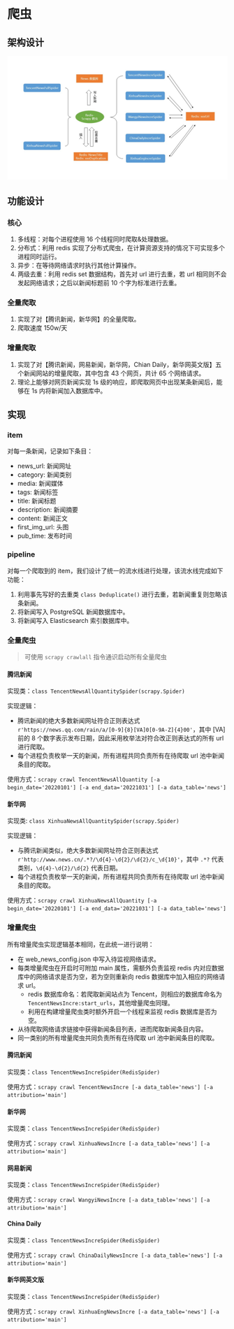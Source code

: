 # 爬虫

## 架构设计

![爬虫整体设计](../images/爬虫.jpg)

## 功能设计

### 核心

1. 多线程：对每个进程使用 16 个线程同时爬取&处理数据。
2. 分布式：利用 redis 实现了分布式爬虫，在计算资源支持的情况下可实现多个进程同时运行。
3. 异步：在等待网络请求时执行其他计算操作。
4. 两级去重：利用 redis set 数据结构，首先对 url 进行去重，若 url 相同则不会发起网络请求；之后以新闻标题前 10 个字为标准进行去重。

### 全量爬取

1. 实现了对【腾讯新闻，新华网】的全量爬取。
2. 爬取速度 150w/天

### 增量爬取

1. 实现了对【腾讯新闻，网易新闻，新华网，Chian Daily，新华网英文版】五个新闻网站的增量爬取，其中包含 43 个网页，共计 65 个网络请求。
2. 理论上能够对网页新闻实现 1s 级的响应，即爬取网页中出现某条新闻后，能够在 1s 内将新闻加入数据库中。

## 实现

### item

对每一条新闻，记录如下条目：

- news_url: 新闻网址
- category: 新闻类别
- media: 新闻媒体
- tags: 新闻标签
- title: 新闻标题
- description: 新闻摘要
- content: 新闻正文
- first_img_url: 头图
- pub_time: 发布时间

### pipeline

对每一个爬取到的 item，我们设计了统一的流水线进行处理，该流水线完成如下功能：

1. 利用事先写好的去重类 `class Deduplicate()` 进行去重，若新闻重复则忽略该条新闻。
2. 将新闻写入 PostgreSQL 新闻数据库中。
3. 将新闻写入 Elasticsearch 索引数据库中。

### 全量爬虫

> 可使用 `scrapy crawlall` 指令通识启动所有全量爬虫

#### 腾讯新闻

实现类：`class TencentNewsAllQuantitySpider(scrapy.Spider)`

实现逻辑：

- 腾讯新闻的绝大多数新闻网址符合正则表达式 `r'https://news.qq.com/rain/a/[0-9]{8}[VA]0[0-9A-Z]{4}00'`，其中 [VA] 前的 8 个数字表示发布日期，因此采用枚举法对符合改正则表达式的所有 url 进行爬取。
- 每个进程负责枚举一天的新闻，所有进程共同负责所有在待爬取 url 池中新闻条目的爬取。

使用方式：`scrapy crawl TencentNewsAllQuantity [-a begin_date='20220101'] [-a end_data='20221031'] [-a data_table='news']`

#### 新华网

实现类: `class XinhuaNewsAllQuantitySpider(scrapy.Spider)`

实现逻辑：

- 与腾讯新闻类似，绝大多数新闻网址符合正则表达式 `r'http://www.news.cn/.*?/\d{4}-\d{2}/\d{2}/c_\d{10}'`，其中 `.*?` 代表类别，`\d{4}-\d{2}/\d{2}` 代表日期。
- 每个进程负责枚举一天的新闻，所有进程共同负责所有在待爬取 url 池中新闻条目的爬取。

使用方式：`scrapy crawl XinhuaNewsAllQuantity [-a begin_date='20220101'] [-a end_data='20221031'] [-a data_table='news']`

### 增量爬虫

所有增量爬虫实现逻辑基本相同，在此统一进行说明：

- 在 web_news_config.json 中写入待监视网络请求。
- 每类增量爬虫在开启时可附加 main 属性，需额外负责监视 redis 内对应数据库中的网络请求是否为空，若为空则重新向 redis 数据库中加入相应的网络请求 url。
    - redis 数据库命名：若爬取新闻站点为 Tencent，则相应的数据库命名为 `TencentNewsIncre:start_urls`，其他增量爬虫同理。
    - 利用在构建增量爬虫类时额外开启一个线程来监视 redis 数据库是否为空。
- 从待爬取网络请求链接中获得新闻条目列表，进而爬取新闻条目内容。
- 同一类别的所有增量爬虫共同负责所有在待爬取 url 池中新闻条目的爬取。

#### 腾讯新闻
   
实现类：`class TencentNewsIncreSpider(RedisSpider)`

使用方式：`scrapy crawl TencentNewsIncre [-a data_table='news'] [-a attribution='main']`

#### 新华网
   
实现类：`class TencentNewsIncreSpider(RedisSpider)`

使用方式：`scrapy crawl XinhuaNewsIncre [-a data_table='news'] [-a attribution='main']`

#### 网易新闻
   
实现类：`class TencentNewsIncreSpider(RedisSpider)`

使用方式：`scrapy crawl WangyiNewsIncre [-a data_table='news'] [-a attribution='main']`

#### China Daily
   
实现类：`class TencentNewsIncreSpider(RedisSpider)`

使用方式：`scrapy crawl ChinaDailyNewsIncre [-a data_table='news'] [-a attribution='main']`

#### 新华网英文版
   
实现类：`class TencentNewsIncreSpider(RedisSpider)`

使用方式：`scrapy crawl XinhuaEngNewsIncre [-a data_table='news'] [-a attribution='main']`
